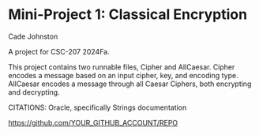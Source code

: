 # Mini-Project 1: Classical Encryption

Cade Johnston

A project for CSC-207 2024Fa.

This project contains two runnable files, Cipher and AllCaesar.
Cipher encodes a message based on an input cipher, key, and encoding type.
AllCaesar encodes a message through all Caesar Ciphers, both encrypting and decrypting.

CITATIONS: Oracle, specifically Strings documentation

https://github.com/YOUR_GITHUB_ACCOUNT/REPO